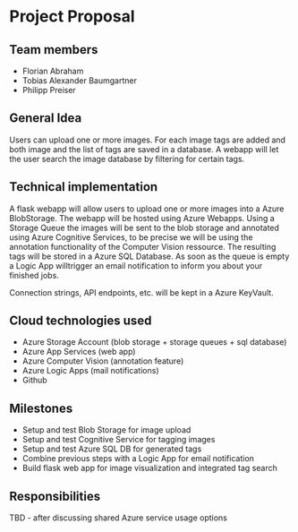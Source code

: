 # Project Proposal

## Team members
* Florian Abraham
* Tobias Alexander Baumgartner
* Philipp Preiser

## General Idea
Users can upload one or more images. For each image tags are added and both
image and the list of tags are saved in a database. A webapp will let the user search
the image database by filtering for certain tags.

## Technical implementation
A flask webapp will allow users to upload one or more images into a Azure BlobStorage.
The webapp will be hosted using Azure Webapps. Using a Storage Queue the images will 
be sent to the blob storage and annotated using Azure Cognitive Services, to be precise we will be using the annotation functionality of the Computer Vision ressource. The resulting tags will be stored in a Azure SQL Database. As soon as the queue is empty a Logic App willtrigger an email notification to inform you about your finished jobs.

Connection strings, API endpoints, etc. will be kept in a Azure KeyVault.

## Cloud technologies used
* Azure Storage Account (blob storage + storage queues + sql database)
* Azure App Services (web app)
* Azure Computer Vision (annotation feature)
* Azure Logic Apps (mail notifications)
* Github

## Milestones
* Setup and test Blob Storage for image upload
* Setup and test Cognitive Service for tagging images
* Setup and test Azure SQL DB for generated tags
* Combine previous steps with a Logic App for email notification
* Build flask web app for image visualization and integrated tag search

## Responsibilities
TBD - after discussing shared Azure service usage options


